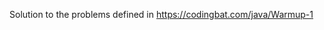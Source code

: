 Solution to the problems defined in https://codingbat.com/java/Warmup-1
                                    
